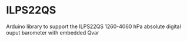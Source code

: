 # ILPS22QS
Arduino library to support the ILPS22QS 1260-4060 hPa absolute digital ouput barometer with embedded Qvar
